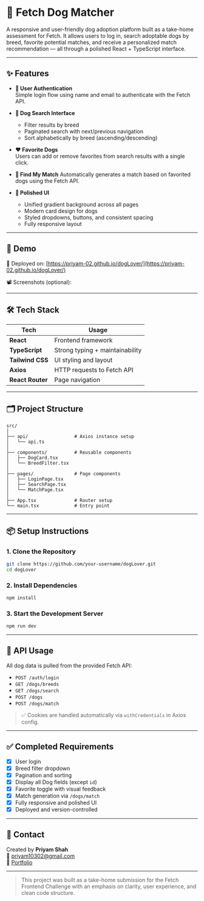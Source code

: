# 🐶 Fetch Dog Matcher

A responsive and user-friendly dog adoption platform built as a take-home assessment for Fetch. It allows users to log in, search adoptable dogs by breed, favorite potential matches, and receive a personalized match recommendation — all through a polished React + TypeScript interface.

---

## ✨ Features

- **🔐 User Authentication**  
  Simple login flow using name and email to authenticate with the Fetch API.

- **🔎 Dog Search Interface**

  - Filter results by breed
  - Paginated search with next/previous navigation
  - Sort alphabetically by breed (ascending/descending)

- **❤️ Favorite Dogs**  
  Users can add or remove favorites from search results with a single click.

- **🎯 Find My Match**
  Automatically generates a match based on favorited dogs using the Fetch API.

- **💎 Polished UI**
  - Unified gradient background across all pages
  - Modern card design for dogs
  - Styled dropdowns, buttons, and consistent spacing
  - Fully responsive layout

---

## 🧪 Demo

🚀 Deployed on: [https://priyam-02.github.io/dogLover/](https://priyam-02.github.io/dogLover/)

📽️ Screenshots (optional):

---

## 🛠️ Tech Stack

| Tech             | Usage                           |
| ---------------- | ------------------------------- |
| **React**        | Frontend framework              |
| **TypeScript**   | Strong typing + maintainability |
| **Tailwind CSS** | UI styling and layout           |
| **Axios**        | HTTP requests to Fetch API      |
| **React Router** | Page navigation                 |

---

## 🗂️ Project Structure

```
src/
│
├── api/                 # Axios instance setup
│   └── api.ts
│
├── components/          # Reusable components
│   ├── DogCard.tsx
│   └── BreedFilter.tsx
│
├── pages/               # Page components
│   ├── LoginPage.tsx
│   ├── SearchPage.tsx
│   └── MatchPage.tsx
│
├── App.tsx              # Router setup
└── main.tsx             # Entry point
```

---

## 📦 Setup Instructions

### 1. Clone the Repository

```bash
git clone https://github.com/your-username/dogLover.git
cd dogLover
```

### 2. Install Dependencies

```bash
npm install
```

### 3. Start the Development Server

```bash
npm run dev
```

---

## 🧪 API Usage

All dog data is pulled from the provided Fetch API:

- `POST /auth/login`
- `GET /dogs/breeds`
- `GET /dogs/search`
- `POST /dogs`
- `POST /dogs/match`

> ✅ Cookies are handled automatically via `withCredentials` in Axios config.

---

## ✅ Completed Requirements

- [x] User login
- [x] Breed filter dropdown
- [x] Pagination and sorting
- [x] Display all Dog fields (except `id`)
- [x] Favorite toggle with visual feedback
- [x] Match generation via `/dogs/match`
- [x] Fully responsive and polished UI
- [x] Deployed and version-controlled

---

## 📩 Contact

Created by **Priyam Shah**  
📧 priyam10302@gmail.com  
🔗 [Portfolio](https://priyamshahh.com)

---

> This project was built as a take-home submission for the Fetch Frontend Challenge with an emphasis on clarity, user experience, and clean code structure.
